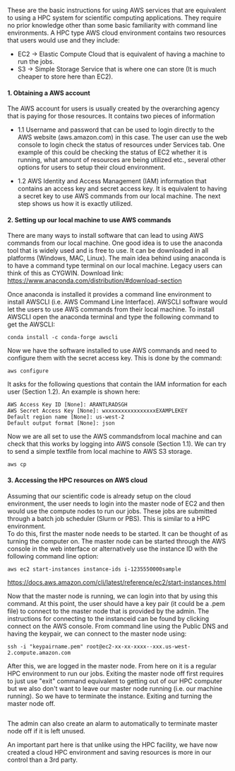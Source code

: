 
These are the basic instructions for using AWS services that are equivalent to using a HPC system for scientific computing applications. They require no prior knowledge other than some basic familiarity with command line environments. A HPC type AWS cloud environment contains two resources that users would use and they include:
* EC2 -> Elastic Compute Cloud that is equivalent of having a machine to run the jobs.
* S3  -> Simple Storage Service that is where one can store (It is much cheaper to store here than EC2). 

#### 1. Obtaining a AWS account 
The AWS account for users is usually created by the overarching agency that is paying for those resources. 
It contains two pieces of information 
* 1.1 Username and password that can be used to login directly to the AWS website (aws.amazon.com) in this case. The user can use the web console to login check the status of resources under Services tab. One example of this could be checking the status of EC2 whether it is running, what amount of resources are being utilized etc., several other options for users to setup their cloud environment. 

* 1.2 AWS Identity and Access Management (IAM) information that contains an access key and secret access key. It is equivalent to having a secret key to use AWS commands from our local machine. The next step shows us how it is exactly utilized. 

#### 2. Setting up our local machine to use AWS commands
There are many ways to install software that can lead to using AWS commands from our local machine. One good idea is to use the anaconda tool that is widely used and is free to use. It can be downloaded in all platforms (Windows, MAC, Linux). The main idea behind using anaconda is to have a command type terminal on our local machine. Legacy users can think of this as CYGWIN. 
Download link: https://www.anaconda.com/distribution/#download-section

Once anaconda is installed it provides a command line environment to install AWSCLI (i.e. AWS Command Line Interface). AWSCLI software would let the users to use AWS commands from their local machine. To install AWSCLI open the anaconda terminal and type the following command to get the AWSCLI:
```
conda install -c conda-forge awscli
```
Now we have the software installed to use AWS commands and need to configure them with the secret access key. 
This is done by the command:
```
aws configure 
```
It asks for the following questions that contain the IAM information for each user (Section 1.2). An example is shown here:
```
AWS Access Key ID [None]: ARANTLRADSGH 
AWS Secret Access Key [None]: wxxxxxxxxxxxxxxxxEXAMPLEKEY
Default region name [None]: us-west-2
Default output format [None]: json
```
Now we are all set to use the AWS commandsfrom local machine and can check that this works by logging into AWS console (Section 1.1). 
We can try to send a simple textfile from local machine to AWS S3 storage.
```
aws cp 
```

#### 3. Accessing the HPC resources on AWS cloud
Assuming that our scientific code is already setup on the cloud environment, the user needs to login into the master node of EC2 and then would use the compute nodes to run our jobs. These jobs are submitted through a batch job scheduler (Slurm or PBS). This is similar to a HPC environment.  
To do this, first the master node needs to be started. It can be thought of as turning the computer on. The master node can be started through the AWS console in the web interface or alternatively use the instance ID with the following command line option: 
```
aws ec2 start-instances instance-ids i-1235550000sample 
```
https://docs.aws.amazon.com/cli/latest/reference/ec2/start-instances.html

Now that the master node is running, we can login into that by using this command. At this point, the user should have a key pair (it could be a .pem file) to connect to the master node that is provided by the admin. The instructions for connecting to the instanceid can be found by clicking connect on the AWS console. From command line using the Public DNS and having the keypair, we can connect to the master node using:
```
ssh -i "keypairname.pem" root@ec2-xx-xx-xxxx--xxx.us-west-2.compute.amazon.com
```

After this, we are logged in the master node. From here on it is a regular HPC environment to run our jobs. Exiting the master node off first requires to just use "exit" command equivalent to getting out of our HPC computer but we also don't want to leave our master node running (i.e. our machine running). So we have to terminate the instance. Exiting and turning the master node off. 
```
```
The admin can also create an alarm to automatically to terminate master node off if it is left unused.

An important part here is that unlike using the HPC facility, we have now created a cloud HPC environment and saving resources is more in our control than a 3rd party. 



